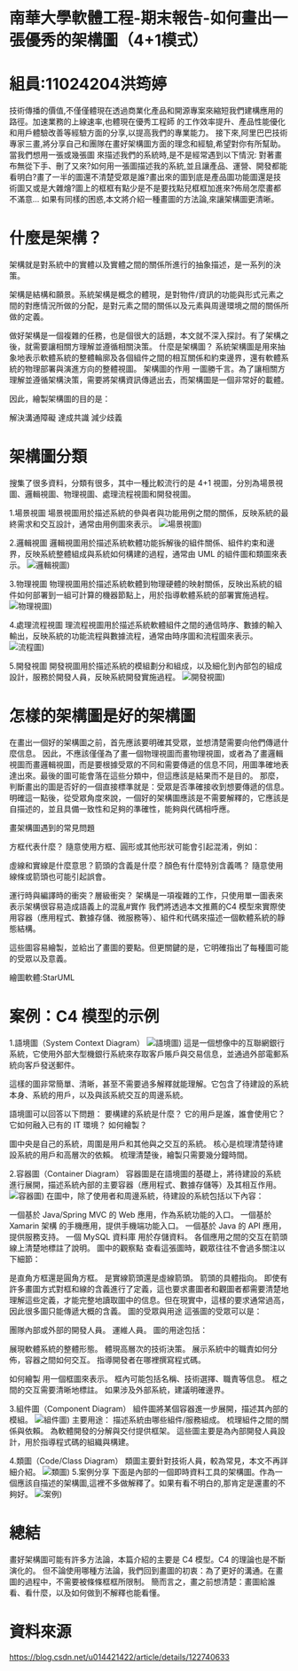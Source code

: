 # 南華大學軟體工程-期末報告-如何畫出一張優秀的架構圖（4+1模式）
# 組員:11024204洪筠婷
技術傳播的價值,不僅僅體現在透過商業化產品和開源專案來縮短我們建構應用的路徑。加速業務的上線速率,也體現在優秀工程師 的工作效率提升、產品性能優化和用戶體驗改善等經驗方面的分享,以提高我們的專業能力。
接下來,阿里巴巴技術專家三畫,將分享自己和團隊在畫好架構圖方面的理念和經驗,希望對你有所幫助。當我們想用一張或幾張圖 來描述我們的系統時,是不是經常遇到以下情況:
對著畫布無從下手、刪了又來?如何用一張圖描述我的系統,並且讓產品、運營、開發都能看明白?畫了一半的圖還不清楚受眾是誰?畫出來的圖到底是產品圖功能圖還是技術圖又或是大雜燴?圖上的框框有點少是不是要找點兒框框加進來?佈局怎麼畫都不滿意...
如果有同樣的困惑,本文將介紹一種畫圖的方法論,來讓架構圖更清晰。
# 什麼是架構？
架構就是對系統中的實體以及實體之間的關係所進行的抽象描述，是一系列的決策。

架構是結構和願景。系統架構是概念的體現，是對物件/資訊的功能與形式元素之間的對應情況所做的分配，是對元素之間的關係以及元素與周邊環境之間的關係所做的定義。

做好架構是一個複雜的任務，也是個很大的話題，本文就不深入探討。有了架構之後，就需要讓相關方理解並遵循相關決策。
什麼是架構圖？
系統架構圖是用來抽象地表示軟體系統的整體輪廓及各個組件之間的相互關係和約束邊界，還有軟體系統的物理部署與演進方向的整體視圖。
架構圖的作用
一圖勝千言。為了讓相關方理解並遵循架構決策，需要將架構資訊傳遞出去，而架構圖是一個非常好的載體。

因此，繪製架構圖的目的是：

解決溝通障礙
達成共識
減少歧義
# 架構圖分類
搜集了很多資料，分類有很多，其中一種比較流行的是 4+1 視圖，分別為場景視圖、邏輯視圖、物理視圖、處理流程視圖和開發視圖。

1.場景視圖
場景視圖用於描述系統的參與者與功能用例之間的關係，反映系統的最終需求和交互設計，通常由用例圖來表示。
![場景視圖](https://github.com/11024204nhu/Software-Engineering-final/blob/main/%E5%A0%B4%E6%99%AF%E8%A6%96%E5%9C%96.png))

2.邏輯視圖
邏輯視圖用於描述系統軟體功能拆解後的組件關係、組件約束和邊界，反映系統整體組成與系統如何構建的過程，通常由 UML 的組件圖和類圖來表示。
![邏輯視圖](https://github.com/11024204nhu/Software-Engineering-final/blob/main/%E9%82%8F%E8%BC%AF%E8%A6%96%E5%9C%96.png))

3.物理視圖
物理視圖用於描述系統軟體到物理硬體的映射關係，反映出系統的組件如何部署到一組可計算的機器節點上，用於指導軟體系統的部署實施過程。
![物理視圖](https://github.com/11024204nhu/Software-Engineering-final/blob/main/%E7%89%A9%E7%90%86%E8%A6%96%E5%9C%96.png))

4.處理流程視圖
理流程視圖用於描述系統軟體組件之間的通信時序、數據的輸入輸出，反映系統的功能流程與數據流程，通常由時序圖和流程圖來表示。
![流程圖](https://github.com/11024204nhu/Software-Engineering-final/blob/main/%E6%B5%81%E7%A8%8B%E5%9C%96.png))

5.開發視圖
開發視圖用於描述系統的模組劃分和組成，以及細化到內部包的組成設計，服務於開發人員，反映系統開發實施過程。
![開發視圖](https://github.com/11024204nhu/Software-Engineering-final/blob/main/%E9%96%8B%E7%99%BC%E8%A6%96%E5%9C%96.png))
# 怎樣的架構圖是好的架構圖
在畫出一個好的架構圖之前，首先應該要明確其受眾，並想清楚需要向他們傳遞什麼信息。 因此，不應該僅僅為了畫一個物理視圖而畫物理視圖，或者為了畫邏輯視圖而畫邏輯視圖，而是要根據受眾的不同和需要傳遞的信息不同，用圖準確地表達出來。最後的圖可能會落在這些分類中，但這應該是結果而不是目的。 那麼，判斷畫出的圖是否好的一個直接標準就是：受眾是否準確接收到想要傳遞的信息。 明確這一點後，從受眾角度來說，一個好的架構圖應該是不需要解釋的，它應該是自描述的，並且具備一致性和足夠的準確性，能夠與代碼相呼應。

畫架構圖遇到的常見問題

方框代表什麼？
隨意使用方框、圓形或其他形狀可能會引起混淆，例如：

虛線和實線是什麼意思？箭頭的含義是什麼？顏色有什麼特別含義嗎？
隨意使用線條或箭頭也可能引起誤會。

運行時與編譯時的衝突？層級衝突？
架構是一項複雜的工作，只使用單一圖表來表示架構很容易造成語義上的混亂#實作
我們將透過本文推薦的C4 模型來實際使用容器（應用程式、數據存儲、微服務等）、組件和代碼來描述一個軟體系統的靜態結構。

這些圖容易繪製，並給出了畫圖的要點。但更關鍵的是，它明確指出了每種圖可能的受眾以及意義。

繪圖軟體:StarUML
# 案例：C4 模型的示例
1.語境圖（System Context Diagram）
![語境圖](https://github.com/11024204nhu/Software-Engineering-final/blob/main/%E8%AA%9E%E5%A2%83%E5%9C%96.png))
這是一個想像中的互聯網銀行系統，它使用外部大型機銀行系統來存取客戶賬戶與交易信息，並通過外部電郵系統向客戶發送郵件。

這樣的圖非常簡單、清晰，甚至不需要過多解釋就能理解。它包含了待建設的系統本身、系統的用戶，以及與該系統交互的周邊系統。

語境圖可以回答以下問題：
要構建的系統是什麼？ 它的用戶是誰，誰會使用它？ 它如何融入已有的 IT 環境？ 如何繪製？

圖中央是自己的系統，周圍是用戶和其他與之交互的系統。
核心是梳理清楚待建設系統的用戶和高層次的依賴。
梳理清楚後，繪製只需要幾分鐘時間。

2.容器圖（Container Diagram）
容器圖是在語境圖的基礎上，將待建設的系統進行展開，描述系統內部的主要容器（應用程式、數據存儲等）及其相互作用。
![容器圖](https://github.com/11024204nhu/Software-Engineering-final/blob/main/%E5%AE%B9%E5%99%A8%E5%9C%96.png))
在圖中，除了使用者和周邊系統，待建設的系統包括以下內容：

一個基於 Java/Spring MVC 的 Web 應用，作為系統功能的入口。
一個基於 Xamarin 架構 的手機應用，提供手機端功能入口。
一個基於 Java 的 API 應用，提供服務支持。
一個 MySQL 資料庫 用於存儲資料。
各個應用之間的交互在箭頭線上清楚地標註了說明。 圖中的觀察點 查看這張圖時，觀眾往往不會過多關注以下細節：

是直角方框還是圓角方框。
是實線箭頭還是虛線箭頭。
箭頭的具體指向。
即使有許多畫圖方式對框和線的含義進行了定義，這也要求畫圖者和觀圖者都需要清楚地理解這些定義，才能完整地讀取圖中的信息。但在現實中，這樣的要求通常過高，因此很多圖只能傳遞大概的含義。
圖的受眾與用途
這張圖的受眾可以是：

團隊內部或外部的開發人員。 運維人員。 圖的用途包括：

展現軟體系統的整體形態。 體現高層次的技術決策。 展示系統中的職責如何分佈，容器之間如何交互。 指導開發者在哪裡撰寫程式碼。

如何繪製
用一個框圖來表示。
框內可能包括名稱、技術選擇、職責等信息。
框之間的交互需要清晰地標註。
如果涉及外部系統，建議明確邊界。

3.組件圖（Component Diagram）
組件圖將某個容器進一步展開，描述其內部的模組。
![組件圖](https://github.com/11024204nhu/Software-Engineering-final/blob/main/%E7%B5%84%E4%BB%B6%E5%9C%96png.png))
主要用途：
描述系統由哪些組件/服務組成。 梳理組件之間的關係與依賴。 為軟體開發的分解與交付提供框架。 這些圖主要是為內部開發人員設計，用於指導程式碼的組織與構建。

4.類圖（Code/Class Diagram）
類圖主要針對技術人員，較為常見，本文不再詳細介紹。
![類圖](https://github.com/11024204nhu/Software-Engineering-final/blob/main/%E9%A1%9E%E5%9C%96png.png))
5.案例分享
下面是內部的一個即時資料工具的架構圖。作為一個應該自描述的架構圖,這裡不多做解釋了。如果有看不明白的,那肯定是還畫的不夠好。
![案例](https://github.com/11024204nhu/Software-Engineering-final/blob/main/%E6%A1%88%E4%BE%8B.png))
# 總結
畫好架構圖可能有許多方法論，本篇介紹的主要是 C4 模型。C4 的理論也是不斷演化的。 但不論使用哪種方法論，我們回到畫圖的初衷：為了更好的溝通。在畫圖的過程中，不需要被條條框框所限制。 簡而言之，畫之前想清楚：畫圖給誰看、看什麼，以及如何做到不解釋也能看懂。
# 資料來源
https://blog.csdn.net/u014421422/article/details/122740633
